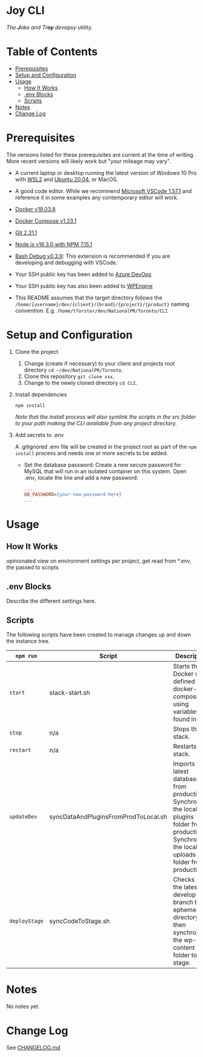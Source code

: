 # Joy CLI <!-- omit in toc -->

_The **J**ake and Tr**oy** devopsy utility._

# Table of Contents <!-- omit in toc -->

- [Prerequisites](#prerequisites)
- [Setup and Configuration](#setup-and-configuration)
- [Usage](#usage)
  - [How It Works](#how-it-works)
  - [.env Blocks](#env-blocks)
  - [Scripts](#scripts)
- [Notes](#notes)
- [Change Log](#change-log)

# Prerequisites

The versions listed for these prerequisites are current at the time of writing. More recent versions will likely work but "your mileage may vary".

- A current laptop or desktop running the latest version of Windows 10 Pro with [WSL2](https://www.omgubuntu.co.uk/how-to-install-wsl2-on-windows-10) and [Ubuntu 20.04](https://www.microsoft.com/en-gb/p/ubuntu-2004-lts/9n6svws3rx71), or MacOS.
- A good code editor. While we recommend [Microsoft VSCode 1.57.1](https://code.visualstudio.com/download) and reference it in some examples any contemporary editor will work.
- [Docker v19.03.8](https://docs.docker.com/get-docker/)
- [Docker Compose v1.23.1](https://docs.docker.com/compose/install/)
- [Git 2.31.1](https://git-scm.com/downloads)
- [Node.js v16.3.0 with NPM 7.15.1](https://nodejs.org/en/download/)
- [Bash Debug v0.3.9](https://marketplace.visualstudio.com/items?itemName=rogalmic.bash-debug): This extension is recommended If you are developing and debugging with VSCode.
- Your SSH public key has been added to [Azure DevOps](https://dev.azure.com/NATIONAL-Toronto/_usersSettings/keys)
- Your SSH public key has also been added to [WPEngine](https://my.wpengine.com/ssh_keys)

- This README assumes that the target directory follows the `/home/{username}/dev/{client}/{brand}/{project}/{product}` naming convention. E.g. `/home/tforster/dev/NationalPR/Toronto/CLI`

# Setup and Configuration

1. Clone the project

    1. Change (create if necessary) to your client and projects root directory `cd ~/dev/NationalPR/Toronto`.
    2. Clone this repository `git clone xxx`.
    3. Change to the newly cloned directory `cd CLI`.

2. Install dependencies

    `npm install`

    _Note that the install process will also symlink the scripts in the src folder to your path making the CLI available from any project directory._

3. Add secrets to .env

    A .gitignored .env file will be created in the project root as part of the `npm install` process and needs one or more secrets to be added.

    - Set the database password: Create a new secure password for MySQL that will run in an isolated container on this system. Open .env, locate the line and add a new password:

        ``` ini
        ...
        DB_PASSWORD={your-new-password-here}
        ...
        ```

# Usage

## How It Works

opinionated view on environment settings per project, get read from *.env, the passed to scripts

## .env Blocks

Describe the different settings here.

## Scripts

The following scripts have been created to manage changes up and down the instance tree.

| `npm run`     | Script                               | Description                                                                                                                                                       |
| ------------- | ------------------------------------ | ----------------------------------------------------------------------------------------------------------------------------------------------------------------- |
| `start`       | stack-start.sh                       | Starts the Docker stack defined in docker-compose.yml using variables found in .env.                                                                              |
| `stop`        | n/a                                  | Stops the stack.                                                                                                                                                  |
| `restart`     | n/a                                  | Restarts the stack.                                                                                                                                               |
| `updateDev`   | syncDataAndPluginsFromProdToLocal.sh | Imports the latest database from production.<br/>Synchronises the local plugins folder from production.<br/>Synchronise the local uploads folder from production. |
| `deployStage` | syncCodeToStage.sh                   | Checks out the latest develop branch to an ephemeral directory then synchronises the wp-content folder to stage.                                                  |

# Notes

No notes yet.

# Change Log

See [CHANGELOG.md](CHANGELOG.md)
